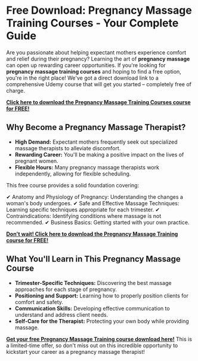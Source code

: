# Free Download: Pregnancy Massage Training Courses - Your Complete Guide

Are you passionate about helping expectant mothers experience comfort and relief during their pregnancy? Learning the art of **pregnancy massage** can open up rewarding career opportunities. If you're looking for **pregnancy massage training courses** and hoping to find a free option, you're in the right place! We've got a direct download link to a comprehensive Udemy course that will get you started – completely free of charge.

[**Click here to download the Pregnancy Massage Training Courses course for FREE!**](https://udemywork.com/pregnancy-massage-training-courses)

## Why Become a Pregnancy Massage Therapist?

- **High Demand:** Expectant mothers frequently seek out specialized massage therapists to alleviate discomfort.
- **Rewarding Career:** You'll be making a positive impact on the lives of pregnant women.
- **Flexible Hours:** Many pregnancy massage therapists work independently, allowing for flexible scheduling.

This free course provides a solid foundation covering:

✔ Anatomy and Physiology of Pregnancy: Understanding the changes a woman's body undergoes.
✔ Safe and Effective Massage Techniques: Learning specific techniques appropriate for each trimester.
✔ Contraindications: Identifying conditions where massage is not recommended.
✔ Business Basics: Getting started with your own practice.

[**Don't wait! Click here to download the Pregnancy Massage Training course for FREE!**](https://udemywork.com/pregnancy-massage-training-courses)

## What You'll Learn in This Pregnancy Massage Course

*   **Trimester-Specific Techniques:** Discovering the best massage approaches for each stage of pregnancy.
*   **Positioning and Support:** Learning how to properly position clients for comfort and safety.
*   **Communication Skills:** Developing effective communication to understand and address client needs.
*   **Self-Care for the Therapist:** Protecting your own body while providing massage.

[**Get your free Pregnancy Massage Training course download here!**](https://udemywork.com/pregnancy-massage-training-courses) This is a limited-time offer, so don't miss out on this incredible opportunity to kickstart your career as a pregnancy massage therapist!
